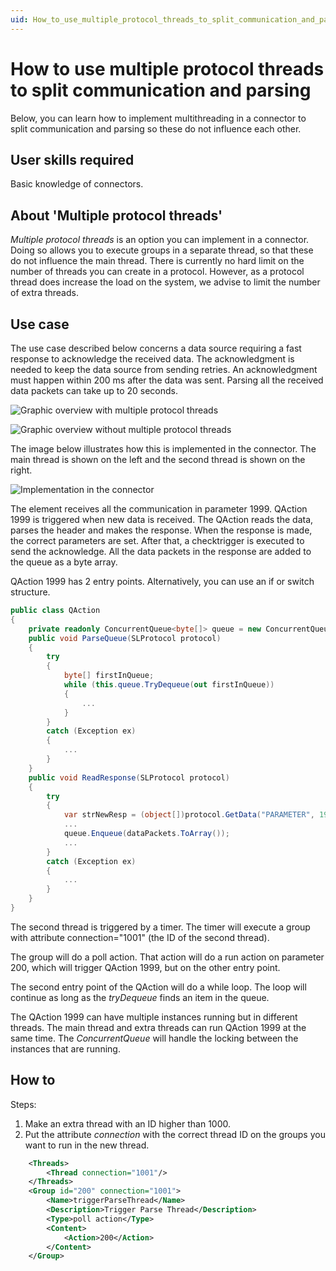 ```yaml
---
uid: How_to_use_multiple_protocol_threads_to_split_communication_and_parsing
---
```


# How to use multiple protocol threads to split communication and parsing

Below, you can learn how to implement multithreading in a connector to split communication and parsing so these do not influence each other.

## User skills required

Basic knowledge of connectors.

## About 'Multiple protocol threads'

*Multiple protocol threads* is an option you can implement in a connector. Doing so allows you to execute groups in a separate thread, so that these do not influence the main thread. There is currently no hard limit on the number of threads you can create in a protocol. However, as a protocol thread does increase the load on the system, we advise to limit the number of extra threads.

## Use case

The use case described below concerns a data source requiring a fast response to acknowledge the received data. The acknowledgment is needed to keep the data source from sending retries. An acknowledgment must happen within 200 ms after the data was sent. Parsing all the received data packets can take up to 20 seconds.

![Graphic overview with multiple protocol threads](~/develop/images/HOWTO_WithMultipleProtocolThreads.svg)

![Graphic overview without multiple protocol threads](~/develop/images/HOWTO_WithoutMultipleProtocolThreads.svg)

The image below illustrates how this is implemented in the connector. The main thread is shown on the left and the second thread is shown on the right.

![Implementation in the connector](~/develop/images/HOWTO_MultiThreadedProtocolFlowChart.svg)

The element receives all the communication in parameter 1999. QAction 1999 is triggered when new data is received. The QAction reads the data, parses the header and makes the response. When the response is made, the correct parameters are set. After that, a checktrigger is executed to send the acknowledge. All the data packets in the response are added to the queue as a byte array.

QAction 1999 has 2 entry points. Alternatively, you can use an if or switch structure.

```csharp
public class QAction
{
    private readonly ConcurrentQueue<byte[]> queue = new ConcurrentQueue<byte[]>();
    public void ParseQueue(SLProtocol protocol)
    {
        try
        {
            byte[] firstInQueue;
            while (this.queue.TryDequeue(out firstInQueue))
            {
                ...
            }
        }
        catch (Exception ex)
        {
            ...
        }
    }
    public void ReadResponse(SLProtocol protocol)
    {
        try
        {
            var strNewResp = (object[])protocol.GetData("PARAMETER", 1999);
            ...
            queue.Enqueue(dataPackets.ToArray());
            ...
        }
        catch (Exception ex)
        {
            ...
        }
    }
}
```

The second thread is triggered by a timer. The timer will execute a group with attribute connection="1001" (the ID of the second thread).

The group will do a poll action. That action will do a run action on parameter 200, which will trigger QAction 1999, but on the other entry point.

The second entry point of the QAction will do a while loop. The loop will continue as long as the *tryDequeue* finds an item in the queue.

The QAction 1999 can have multiple instances running but in different threads. The main thread and extra threads can run QAction 1999 at the same time. The *ConcurrentQueue* will handle the locking between the instances that are running.

## How to

Steps:

1. Make an extra thread with an ID higher than 1000.
1. Put the attribute *connection* with the correct thread ID on the groups you want to run in the new thread.

```xml
    <Threads>
        <Thread connection="1001"/>
    </Threads>
    <Group id="200" connection="1001">
        <Name>triggerParseThread</Name>
        <Description>Trigger Parse Thread</Description>
        <Type>poll action</Type>
        <Content>
            <Action>200</Action>
        </Content>
    </Group>
```
